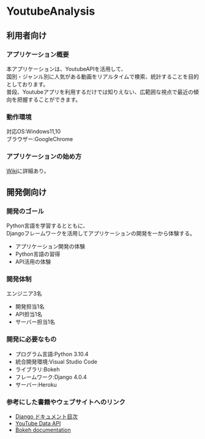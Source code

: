 # YoutubeAnalysis
## 利用者向け
### アプリケーション概要
本アプリケーションは、YoutubeAPIを活用して、<br>
国別・ジャンル別に人気がある動画をリアルタイムで検索、統計することを目的としております。<br>
普段、Youtubeアプリを利用するだけでは知りえない、広範囲な視点で最近の傾向を把握することができます。

### 動作環境
対応OS:Windows11,10<br>
ブラウザー:GoogleChrome

### アプリケーションの始め方
[Wiki]()に詳細あり。

## 開発側向け
### 開発のゴール
Python言語を学習するとともに、<br>
Djangoフレームワークを活用してアプリケーションの開発を一から体験する。
- アプリケーション開発の体験
- Python言語の習得
- API活用の体験

### 開発体制
エンジニア3名<br>
  - 開発担当1名<br>
  - API担当1名<br>
  - サーバー担当1名<br>

### 開発に必要なもの
  - プログラム言語:Python 3.10.4
  - 統合開発環境:Visual Studio Code
  - ライブラリ:Bokeh
  - フレームワーク:Django 4.0.4
  - サーバー:Heroku

### 参考にした書籍やウェブサイトへのリンク
  - [Django ドキュメント目次](https://docs.djangoproject.com/ja/4.0/contents/)
  - [YouTube Data API](https://developers.google.com/youtube/v3)
  - [Bokeh documentation](https://docs.bokeh.org/en/latest/)

